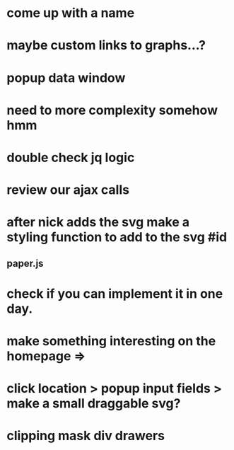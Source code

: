 # come up with a name
# maybe custom links to graphs...? 
# popup data window
# need to more complexity somehow hmm
# double check jq logic
# review our ajax calls
# after nick adds the svg make a styling function to add to the svg #id

## paper.js
# check if you can implement it in one day.
# make something interesting on the homepage =>
# click location > popup input fields > make a small draggable svg? 

# clipping mask div drawers